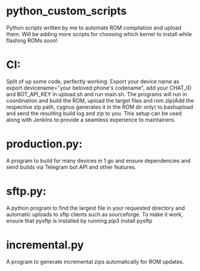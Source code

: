 # python_custom_scripts
Python scripts written by me to automate ROM compilation and upload them. Will be adding more scripts for choosing which kernel to install while flashing ROMs soon!  

# CI:
Split of up some code, perfectly working. Export your device name as export devicename="your beloved phone's codename", add your CHAT_ID and BOT_API_KEY in upload.sh and run main.sh. The programs will
run in coordination and build the ROM, upload the target files and rom zip(Add the respective zip path, cygnus generates it in the ROM dir only) to bashupload and send the resulting build log and zip to you. This setup can be used along with Jenkins to provide a seamless experience to maintainers.


# production.py:
A program to build for many devices in 1 go and ensure dependencies and send builds via Telegram bot API and other features. 

# sftp.py:
A python program to find the largest file in your requested directory and automatic uploads to sftp clients such as sourceforge. 
To make it work, ensure that pysftp is installed by running pip3 install pysftp

# incremental.py
A program to generate incremental zips automatically for ROM updates. 
